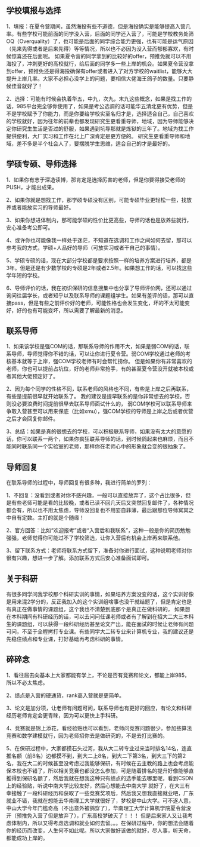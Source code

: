 ## 学校填报与选择

1、填报：在夏令营期间，虽然海投有些不道德，但是海投确实是能够提高入营几率。有些学校可能前面的同学没入营，后面的同学还入营了，可能是学校教务处筛OQ（Overquality）了，也可能是后面的同学综合能力更强，也有可能是运气原因（先来先得或者是后来先得）等等情况，所以也不必因为没入营而郁郁寡欢，有时候惊喜还在后面呢。
如果夏令营的同学拿到的比较好的offer，预推免就可以不用海投了，冲刺更好的高校就行，给后面的同学多一些上岸的机会。如果夏令营没拿到offer，预推免还是得海投确保有offer或者进入了对方学校的waitlist，能够大大提升上岸几率。大家不必担心没学上的问题，要相信大佬海王鸽子的数量。只要静候佳音就好了！

2、选择：可能有时候会执着华五，中九，次九，末九这些概念，如果是找工作的话，985平台完全够你使用了，如果是考公选调的话可能华五清北更有优势，但是不是学校赋予了你能力，而是你要给学校实至名归才是，选择适合自己，自己喜欢的学校就好，因为往年的前辈也都发现研究生更看重导师，地域，因为导师能够决定你研究生生活是否过的舒服，如果遇到坑导那就是炼狱的三年了。地域为找工作提供便利，大厂实习和工作在北上广深肯定是更方便的。
研究生更看重导师和地域，差不多是半个社会人了，要摆脱学生思维，适合自己的才是最好的。

## 学硕专硕、导师选择

1、如果你有志于深造读博，那肯定是选择厉害的老师，但是你要得接受老师的PUSH，才能出成果。

2、如果你就是想找工作，那学硕专硕没有区别，可能专硕毕业更轻松一些，找放养或者能放实习的导师最好。

3、如果你想进体制内，那可能学硕的性价比更高些，导师的话也是放养些就行，安心准备考公即可。

4、或许你也可能像我一样处于迷茫，不知道在选调和工作之间如何去留，那可以参考我的方式，学硕+人品好的导师（可放实习或者干自己的事情）。

5、学硕专硕的话，现在大部分学校都是要求按照一样的培养方案进行培养，都是3年。但是还是有少数学校的专硕是2年或者2.5年。如果想工作的话，可以找这些学年短的学校。

6、导师评价的话，我在初识保研的信息搜集中也分享了导师评价网，还可以通过询问往届学长，或者知乎以及联系导师的课题组学生。如果有差评的话，那可以直接pass，但是有些之前评价好的老师，可能性格也会发生变化，坏的不太可能变好，好的也有可能变坏，所以需要了解最新的消息。

## 联系导师

1、如果该学校是强COM的话，那联系导师的作用不大，如果是弱COM的话，联系导师，导师觉得你不错的话，可以让你进行夏令营。弱COM学校通过老师的考核基本就等于上岸，强COM学校老师有时会帮忙捞你。
但是如果你有非常喜欢的老师，你也可以提前占坑位，好的老师非常抢手，有的甚至夏令营没开就被本校或者其他大佬预定好了。

2、因为每个同学的性格不同，联系老师的风格也不同，有些是上岸之后再联系，有些是提前很早就开始联系了。
我的建议是提早联系的是你非常想去的学校，否则没必要浪费时间提前很早去联系导师面试什么的，
弱COM学校可以联系导师来争取入营甚至可以用来保底（比如xmu），强COM学校的导师是上岸之后或者优营之后才会回复你邮件。

3、总结：如果是真的很想去的学校，可以积极联系导师，如果没有太大的意愿的话，你可以联系一两个，如果你疯狂联系导师的话，到时候鸽起来也麻烦，而且不能同时联系同一个实验室的老师，那样你在老师心中的形象就会变的很抽象了。

## 导师回复 
在联系导师的过程中，导师回复有很多种，我进行简单的罗列：

1、不回复：没看到或者对你不感兴趣，一般可以直接放弃了，这个占比很多，但是有些老师可能是看的比较晚，或者已读不回几天后又突然回复邮件了，各种情况都会有，所以也不用太焦虑，导师没回复也不用妄自菲薄，最后跟那位导师冥冥之中自有定数。主打的就是个随缘！

2、官方回答：比如“欢迎报考”或者“入营后和我联系”，这种一般是你的简历勉勉强强，老师觉得你可能过不了学校筛选，让你入营后有机会上岸再来联系他。

3、留下联系方式：老师将联系方式留下，准备对你进行面试，这种说明老师对你很有兴趣，想进一步了解。添加联系方式后安心准备面试即可。

## 关于科研
有很多同学问我学校那个科研实训的事情，如果培养方案没变的话，这个实训好像是用来混2学分的，反正我加入的这个实训组啥事也没干就结题了，但是肯定也是有真正在做事情的课题组，这个我也不清楚到底那个是真正在做科研的，
如果想在本科期间有科研经历的话，可以去问问任课老师或者有了解到在招大二大三本科生的课题组，可以获得一段科研经历甚至论文产出，能在面试的时候让老师有问题可问，不至于全程拷打专业课。有些同学大二转专业来计算机专业，我的建议还是先稳住绩点和专业课，打好基础再考虑科研的事情。

## 碎碎念
1、看往届去向基本上大家都能有学上，不论是否有竞赛和论文，都能上岸985，所以不必太焦虑。

2、绩点是入营的硬通货，rank高入营就是更简单。

3、论文是加分项，让老师有问题可问，联系导师也有更好的回应，有论文和科研经历老师肯定会更青睐，因为可以更快上手科研。

4、竞赛就是锦上添花，看经验贴也可以看到，老师问竞赛问题很少，参加些算法竞赛和数学建模就行，因为老师招你去是做研究的，不是去打比赛的。

5、在保研过程中，大家都摸石头过河，我从大二转专业过来当时排名14名，连直推名额（前8名）边都摸不到，到大二上8名，到大二下第3名，到大三下的第2名，我在大二的时候甚至没考虑过我能够保研，有时候在去主教的路上也会考虑能保本校也不错了，所以相关竞赛也都没怎么参加，可是随着排名的提升好像能够直推得到保研名额了，然后我就在想我这种只有绩点的选手能去哪里呢，看到CSDN上的经验贴，听说中南大学比较友好，然后心想能去中南大学
就好了，在大三有幸接触了一段科研经历和获取了一些竞赛奖项后，然后我又想我直接就业吧，广东就业不错，我就在想能去华南理工大学就很好了，梦校是中山大学。可不遂人意，中山大学今年门槛奇高（不出意外被鸽穿了），华南理工大学计算机学院夏令营没开（预推免入营了但是放弃了），广东高校梦破灭了！！！
但是后来家人又让我考虑体制内，所以又得考虑选调和就业如何去留。。。在保研过程中，你的想法会随着你的经历而改变，人生何不如此呢。所以大家做好该做的就好，尽人事，听天命，都能成功上岸的。
